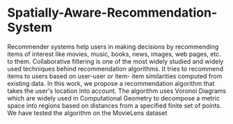 # Spatially-Aware-Recommendation-System
Recommender systems help users in making 
decisions by recommending items of interest like movies, 
music, books, news, images, web pages,  etc. to them. 
Collaborative filtering is one  of the most widely studied and 
widely  used  techniques  behind  recommendation  algorithms.  It 
tries to recommend items to users based on user-user or item- 
item similarities computed from existing data. In this work, we 
propose  a  recommendation  algorithm  that  takes  the  user's 
location  into  account.  The  algorithm  uses  Voronoi  Diagrams 
which are widely used in Computational  Geometry to 
decompose a metric space into regions based on distances from 
a specified finite set of points. We have tested the algorithm on 
the MovieLens dataset

